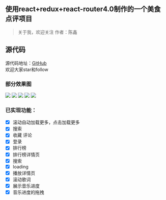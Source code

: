 ## 使用react+redux+react-router4.0制作的一个美食点评项目

> 关于我，欢迎关注
  作者：陈鑫
  
## 源代码
源代码地址：[GitHub](https://github.com/921227965/vue-musicApp)  
欢迎大家star和follow

### 部分效果图
![](https://github.com/sunshine824/Cate-remark/blob/master/src/static/images/1.png)
![](https://github.com/sunshine824/Cate-remark/blob/master/src/static/images/2.png)
![](https://github.com/sunshine824/Cate-remark/blob/master/src/static/images/3.png)
![](https://github.com/sunshine824/Cate-remark/blob/master/src/static/images/4.png)
![](https://github.com/sunshine824/Cate-remark/blob/master/src/static/images/5.png)

### 已实现功能：

- [x]   滚动自动加载更多，点击加载更多
- [x]   搜索
- [x]   收藏 评论
- [x]   登录
- [x]   排行榜
- [x]   排行榜详情页
- [x]   搜索
- [x]   loading
- [x]   播放详情页
- [x]   滚动歌词
- [x]   展示音乐进度
- [x]   音乐进度的拖拽
